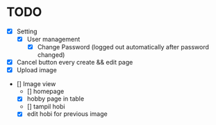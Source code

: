 # TODO

- [x] Setting
  - [x] User management
    - [x] Change Password (logged out automatically after password changed)
- [x] Cancel button every create && edit page
- [x] Upload image
- [] Image view
  - [] homepage
  - [x] hobby page in table
  - [] tampil hobi
  - [x] edit hobi for previous image
